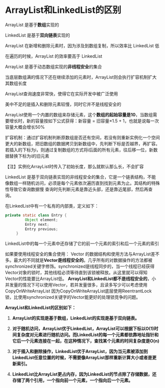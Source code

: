 # ArrayList和LinkedList的区别

ArrayList 是基于**数组**实现的

LinkedList 是基于**双向链表**实现的



ArrayList 在新增和删除元素时，因为涉及到数组复制，所以效率比 LinkedList 低

在遍历的时候，ArrayList 的效率要高于 LinkedList



ArrayList 是基于动态数组实现的**非线程安全**的集合

当底层数组满的情况下还在继续添加的元素时，ArrayList则会执行扩容机制扩大其数组长度

ArrayList查询速度非常快，使得它在实际开发中被广泛使用

美中不足的是插入和删除元素较慢，同时它并不是线程安全的

ArrayList使用一个内置的数组来存储元素，这个**数组的起始容量是10**，当数组需要增长时，新的容量按如下公式获得：新容量 = 旧容量×1.5 + 1，也就是说每一次容量大概会增长50%

扩容机制：通过扩容机制判断原数组是否还有空间，若没有则重新实例化一个空间更大的新数组，把旧数组的数据拷贝到新数组中，先判断下标是否越界，再扩容。若插入的下标为i，则通过复制数组的方式将i后面的所有元素，往后移一位，新数据替换下标为i的旧元素

【注】实例化ArrayList时传入了初始长度，那么就默认那么长，不会扩容



LinkedList 是基于双向链表实现的非线程安全的集合，它是一个链表结构，不能像数组一样随机访问，必须是每个元素依次遍历直到找到元素为止。其结构的特殊性导致它查询数据慢
查询时先判断元素是靠近头部，还是靠近尾部，然后再查询。

在LinkedList中有一个私有的内部类，定义如下：

```java
private static class Entry {   
         Object element;   
         Entry next;   
         Entry previous;   
     }   
```

LinkedList中的每一个元素中还存储了它的前一个元素的索引和后一个元素的索引



如果要使用线程安全的集合使用：
Vector 的数据结构和使用方法与ArrayList差不多。最大的不同就是**Vector是线程安全的**。几乎所有的对数据操作的方法都被synchronized关键字修饰。synchronized是线程同步的，当一个线程已经获得Vector对象的锁时，其他线程必须等待直到该锁被释放。从这里就可以得知Vector的性能要比ArrayList低。
**ArrayList和LinkedList都不是线程安全的**，小并发量的情况下可以使用Vector，若并发量很多，且读多写少可以考虑使用CopyOnWriteArrayList
因为CopyOnWriteArrayList底层使用ReentrantLock锁，比使用synchronized关键字的Vector能更好的处理锁竞争的问题。



**ArrayList和LinkedList的区别如下：**

1. **ArrayList的实现是基于数组，LinkedList的实现是基于双向链表。**

2. **对于随机访问，ArrayList优于LinkedList，ArrayList可以根据下标以O(1)时间复杂度对元素进行随机访问。而LinkedList的每一个元素都依靠地址指针和它后一个元素连接在一起，在这种情况下，查找某个元素的时间复杂度是O(n)**

3. **对于插入和删除操作，LinkedList优于ArrayList，因为当元素被添加到LinkedList任意位置的时候，不需要像ArrayList那样重新计算大小或者是更新索引。**

4. **LinkedList比ArrayList更占内存，因为LinkedList的节点除了存储数据，还存储了两个引用，一个指向前一个元素，一个指向后一个元素。**